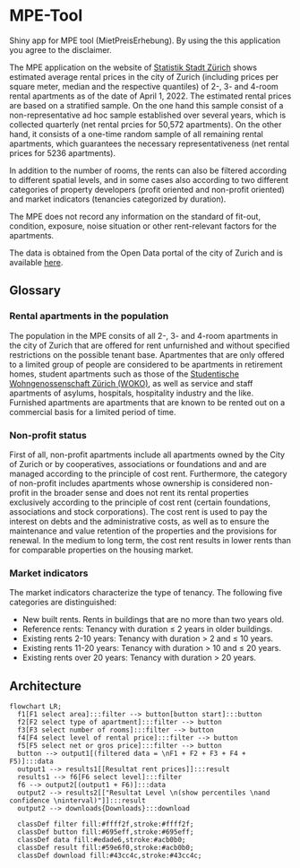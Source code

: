 # MPE-Tool
Shiny app for MPE tool (MietPreisErhebung). By using the this application you agree to the disclaimer.

The MPE application on the website of [Statistik Stadt Zürich](https://www.stadt-zuerich.ch/prd/de/index/statistik.html) shows estimated average rental prices in the city of Zurich (including prices per square meter, median and the respective quantiles) of 2-, 3- and 4-room rental apartments as of the date of April 1, 2022. The estimated rental prices are based on a stratified sample. On the one hand this sample consist of a non-representative ad hoc sample established over several years, which is collected quarterly (net rental prcies for 50,572 apartments). On the other hand, it consists of a one-time random sample of all remaining rental apartments, which guarantees the necessary representativeness (net rental prices for 5236 apartments).

In addition to the number of rooms, the rents can also be filtered according to different spatial levels, and in some cases also according to two different categories of property developers (profit oriented and non-profit oriented) and market indicators (tenancies categorized by duration).

The MPE does not record any information on the standard of fit-out, condition, exposure, noise situation or other rent-relevant factors for the apartments.

The data is obtained from the Open Data portal of the city of Zurich and is available [here](https://data.stadt-zuerich.ch/dataset?tags=mpe).

## Glossary
### Rental apartments in the population
The population in the MPE consits of all 2-, 3- and 4-room apartments in the city of Zurich that are offered for rent unfurnished and without specified restrictions on the possible tenant base. Apartmentes that are only offered to a limited group of people are considered to be apartments in retirement homes, student apartments such as those of the [Studentische Wohngenossenschaft Zürich (WOKO)](https://www.woko.ch/), as well as service and staff apartments of asylums, hospitals, hospitality industry and the like. Furnished apartments are apartments that are known to be rented out on a commercial basis for a limited period of time.

### Non-profit status
First of all, non-profit apartments include all apartments owned by the City of Zurich or by cooperatives, associations or foundations and and are managed according to the principle of cost rent. Furthermore, the category of non-profit includes apartments whose ownership is considered non-profit in the broader sense and does not rent its rental properties exclusively according to the principle of cost rent (certain foundations, associations and stock corporations). The cost rent is used to pay the interest on debts and the administrative costs, as well as to ensure the maintenance and value retention of the properties and the provisions for renewal. In the medium to long term, the cost rent results in lower rents than for comparable properties on the housing market.

### Market indicators
The market indicators characterize the type of tenancy. The following five categories are distinguished:

- New built rents. Rents in buildings that are no more than two years old.
- Reference rents: Tenancy with duration ≤ 2 years in older buildings.
- Existing rents 2-10 years: Tenancy with duration > 2 and ≤ 10 years.
- Existing rents 11-20 years: Tenancy with duration > 10 and ≤ 20 years.
- Existing rents over 20 years: Tenancy with duration > 20 years.


## Architecture

```mermaid
flowchart LR;
  f1[F1 select area]:::filter --> button[button start]:::button
  f2[F2 select type of apartment]:::filter --> button
  f3[F3 select number of rooms]:::filter --> button
  f4[F4 select level of rental price]:::filter --> button
  f5[F5 select net or gros price]:::filter --> button
  button --> output1[(filtered data = \nF1 + F2 + F3 + F4 + F5)]:::data
  output1 --> results1[[Resultat rent prices]]:::result
  results1 --> f6[F6 select level]:::filter
  f6 --> output2[(output1 + F6)]:::data
  output2 --> results2[["Resultat Level \n(show percentiles \nand confidence \ninterval)"]]:::result
  output2 --> downloads{Downloads}:::download
  
  classDef filter fill:#ffff2f,stroke:#ffff2f;
  classDef button fill:#695eff,stroke:#695eff;
  classDef data fill:#edade6,stroke:#acb0b0;
  classDef result fill:#59e6f0,stroke:#acb0b0;
  classDef download fill:#43cc4c,stroke:#43cc4c;
```
